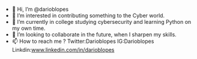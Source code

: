 - 👋 Hi, I’m @darioblopes
- 👀 I’m interested in contributing something to the Cyber world.
- 🌱 I’m currently in college studying cybersecurity and learning Python on my own time.
- 💞️ I’m looking to collaborate in the future, when I sharpen my skills.
- 📫 How to reach me ? Twitter:Darioblopes IG:Darioblopes Linkdin:www.linkedin.com/in/darioblopes

